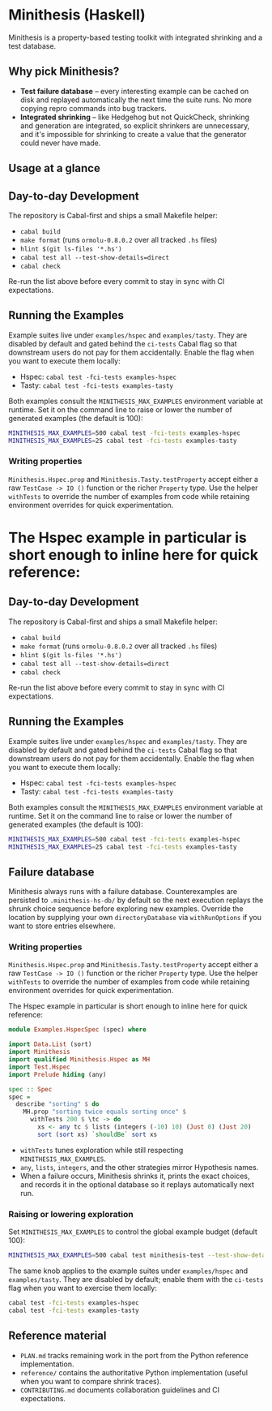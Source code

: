 # Minithesis (Haskell)

Minithesis is a property-based testing toolkit with integrated shrinking and a test database.

## Why pick Minithesis?

- **Test failure database** – every interesting example can be cached on disk and replayed automatically the next time the suite runs. No more copying repro commands into bug trackers.
- **Integrated shrinking** – like Hedgehog but not QuickCheck, shrinking and generation are integrated, so explicit shrinkers are unnecessary, and it's impossible for shrinking to create a value that the generator could never have made.

## Usage at a glance

## Day-to-day Development

The repository is Cabal-first and ships a small Makefile helper:

- `cabal build`
- `make format` (runs `ormolu-0.8.0.2` over all tracked `.hs` files)
- `hlint $(git ls-files '*.hs')`
- `cabal test all --test-show-details=direct`
- `cabal check`

Re-run the list above before every commit to stay in sync with CI expectations.

## Running the Examples

Example suites live under `examples/hspec` and `examples/tasty`. They are disabled by default and gated behind the `ci-tests` Cabal flag so that downstream users do not pay for them accidentally. Enable the flag when you want to execute them locally:

- Hspec: `cabal test -fci-tests examples-hspec`
- Tasty: `cabal test -fci-tests examples-tasty`

Both examples consult the `MINITHESIS_MAX_EXAMPLES` environment variable at runtime. Set it on the command line to raise or lower the number of generated examples (the default is 100):

```bash
MINITHESIS_MAX_EXAMPLES=500 cabal test -fci-tests examples-hspec
MINITHESIS_MAX_EXAMPLES=25 cabal test -fci-tests examples-tasty
```

### Writing properties

`Minithesis.Hspec.prop` and `Minithesis.Tasty.testProperty` accept either a raw `TestCase -> IO ()` function or the richer `Property` type. Use the helper `withTests` to override the number of examples from code while retaining environment overrides for quick experimentation.

The Hspec example in particular is short enough to inline here for quick reference:
=======
## Day-to-day Development

The repository is Cabal-first and ships a small Makefile helper:

- `cabal build`
- `make format` (runs `ormolu-0.8.0.2` over all tracked `.hs` files)
- `hlint $(git ls-files '*.hs')`
- `cabal test all --test-show-details=direct`
- `cabal check`

Re-run the list above before every commit to stay in sync with CI expectations.

## Running the Examples

Example suites live under `examples/hspec` and `examples/tasty`. They are disabled by default and gated behind the `ci-tests` Cabal flag so that downstream users do not pay for them accidentally. Enable the flag when you want to execute them locally:

- Hspec: `cabal test -fci-tests examples-hspec`
- Tasty: `cabal test -fci-tests examples-tasty`

Both examples consult the `MINITHESIS_MAX_EXAMPLES` environment variable at runtime. Set it on the command line to raise or lower the number of generated examples (the default is 100):

```bash
MINITHESIS_MAX_EXAMPLES=500 cabal test -fci-tests examples-hspec
MINITHESIS_MAX_EXAMPLES=25 cabal test -fci-tests examples-tasty
```

## Failure database

Minithesis always runs with a failure database. Counterexamples are persisted to `.minithesis-hs-db/` by default so the next execution replays the shrunk choice sequence before exploring new examples. Override the location by supplying your own `directoryDatabase` via `withRunOptions` if you want to store entries elsewhere.

### Writing properties

`Minithesis.Hspec.prop` and `Minithesis.Tasty.testProperty` accept either a raw `TestCase -> IO ()` function or the richer `Property` type. Use the helper `withTests` to override the number of examples from code while retaining environment overrides for quick experimentation.

The Hspec example in particular is short enough to inline here for quick reference:

```haskell
module Examples.HspecSpec (spec) where

import Data.List (sort)
import Minithesis
import qualified Minithesis.Hspec as MH
import Test.Hspec
import Prelude hiding (any)

spec :: Spec
spec =
  describe "sorting" $ do
    MH.prop "sorting twice equals sorting once" $
      withTests 200 $ \tc -> do
        xs <- any tc $ lists (integers (-10) 10) (Just 0) (Just 20)
        sort (sort xs) `shouldBe` sort xs
```

- `withTests` tunes exploration while still respecting `MINITHESIS_MAX_EXAMPLES`.
- `any`, `lists`, `integers`, and the other strategies mirror Hypothesis names.
- When a failure occurs, Minithesis shrinks it, prints the exact choices, and records it in the optional database so it replays automatically next run.

### Raising or lowering exploration

Set `MINITHESIS_MAX_EXAMPLES` to control the global example budget (default 100):

```bash
MINITHESIS_MAX_EXAMPLES=500 cabal test minithesis-test --test-show-details=direct
```

The same knob applies to the example suites under `examples/hspec` and `examples/tasty`. They are disabled by default; enable them with the `ci-tests` flag when you want to exercise them locally:

```bash
cabal test -fci-tests examples-hspec
cabal test -fci-tests examples-tasty
```

## Reference material

- `PLAN.md` tracks remaining work in the port from the Python reference implementation.
- `reference/` contains the authoritative Python implementation (useful when you want to compare shrink traces).
- `CONTRIBUTING.md` documents collaboration guidelines and CI expectations.
